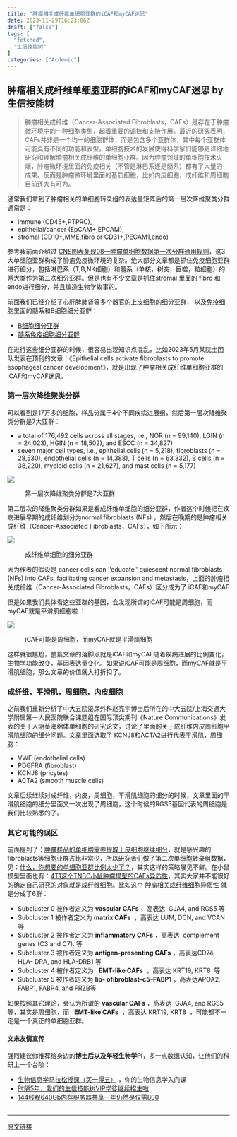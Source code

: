 ```yaml
---
title: "肿瘤相关成纤维单细胞亚群的iCAF和myCAF迷思"
date: 2023-11-29T16:23:06Z
draft: ["false"]
tags: [
  "fetched",
  "生信技能树"
]
categories: ["Acdemic"]
---
```

肿瘤相关成纤维单细胞亚群的iCAF和myCAF迷思 by 生信技能树
------
<div><section data-tool="mdnice编辑器" data-website="https://www.mdnice.com"><blockquote data-tool="mdnice编辑器"><p>肿瘤相关成纤维（Cancer-Associated Fibroblasts，CAFs）是存在于肿瘤微环境中的一种细胞类型，起着重要的调控和支持作用。最近的研究表明，CAFs并非是一个均一的细胞群体，而是包含多个亚群体，其中每个亚群体可能具有不同的功能和表型。单细胞技术的发展使得科学家们能够更详细地研究和理解肿瘤相关成纤维的单细胞亚群。因为肿瘤领域的单细胞技术火爆，肿瘤微环境里面的免疫相关（不管是淋巴系还是髓系）都有了大量的 成果。反而是肿瘤微环境里面的基质细胞，比如内皮细胞，成纤维和周细胞目前还大有可为。</p></blockquote><p data-tool="mdnice编辑器">通常我们拿到了肿瘤相关的单细胞转录组的表达量矩阵后的第一层次降维聚类分群通常是：</p><ul data-tool="mdnice编辑器"><li><section>immune (CD45+,PTPRC),</section></li><li><section>epithelial/cancer (EpCAM+,EPCAM),</section></li><li><section>stromal (CD10+,MME,fibro or CD31+,PECAM1,endo)</section></li></ul><p data-tool="mdnice编辑器">参考我前面介绍过 <a href="https://mp.weixin.qq.com/s?__biz=MzI1Njk4ODE0MQ==&amp;mid=2247488940&amp;idx=1&amp;sn=1cc8a8a74715087939b9721c0881775d&amp;scene=21#wechat_redirect" data-linktype="2">CNS图表复现08—肿瘤单细胞数据第一次分群通用规则</a>，这3大单细胞亚群构成了肿瘤免疫微环境的复杂。绝大部分文章都是抓住免疫细胞亚群进行细分，包括淋巴系（T,B,NK细胞）和髓系（单核，树突，巨噬，粒细胞）的两大类作为第二次细分亚群。但是也有不少文章是抓住stromal 里面的 fibro 和endo进行细分，并且编造生物学故事的。</p><p data-tool="mdnice编辑器">前面我们已经介绍了心肝脾肺肾等多个器官的上皮细胞的细分亚群， 以及免疫细胞里面的髓系和B细胞细分亚群：</p><ul data-tool="mdnice编辑器"><li><section><a href="https://mp.weixin.qq.com/s?__biz=MzI1Njk4ODE0MQ==&amp;mid=2247506948&amp;idx=1&amp;sn=025d7f91abfa1b68d7910c86cf709e43&amp;scene=21#wechat_redirect" data-linktype="2">B细胞细分亚群</a></section></li><li><section><a href="https://mp.weixin.qq.com/s?__biz=MzI1Njk4ODE0MQ==&amp;mid=2247506971&amp;idx=1&amp;sn=f0242285e2c827d922f938d9858d4ffe&amp;scene=21#wechat_redirect" data-linktype="2">髓系免疫细胞细分亚群</a></section></li></ul><p data-tool="mdnice编辑器">在进行这些细分亚群的时候，很容易出现知识点混乱，比如2023年5月某院士团队发表在顶刊的文章：《Epithelial cells activate fibroblasts to promote esophageal cancer development》，就是出现了肿瘤相关成纤维单细胞亚群的iCAF和myCAF迷思。</p><h3 data-tool="mdnice编辑器"><span></span>第一层次降维聚类分群<span></span></h3><p data-tool="mdnice编辑器">可以看到是17万多的细胞，样品分属于4个不同疾病进展组，然后第一层次降维聚类分群是7大亚群：</p><ul data-tool="mdnice编辑器"><li><section>a total of 176,492 cells across all stages, i.e., NOR (n = 99,140), LGIN (n = 24,023), HGIN (n = 18,502), and ESCC (n = 34,827)</section></li><li><section>seven major cell types, i.e., epithelial cells (n = 5,218), fibroblasts (n = 28,530), endothelial cells (n = 14,388), T cells (n = 63,332), B cells (n = 38,220), myeloid cells (n = 21,627), and mast cells (n = 5,177)</section></li></ul><p><img data-galleryid="" data-ratio="0.6037037037037037" data-s="300,640" data-src="https://mmbiz.qpic.cn/mmbiz_png/cZNhZQ6j4wxSuq7cQ4hvTRQez3c1GdzVQrL3Q5jShVQstUYW99zwZtvUxkOB9KSRCkMLrbIwYlx3AmwQexJHAA/640?wx_fmt=png&amp;from=appmsg" data-type="png" data-w="1080" src="https://mmbiz.qpic.cn/mmbiz_png/cZNhZQ6j4wxSuq7cQ4hvTRQez3c1GdzVQrL3Q5jShVQstUYW99zwZtvUxkOB9KSRCkMLrbIwYlx3AmwQexJHAA/640?wx_fmt=png&amp;from=appmsg"></p><figure data-tool="mdnice编辑器"><figcaption>第一层次降维聚类分群是7大亚群</figcaption></figure><p data-tool="mdnice编辑器">第二层次的降维聚类分群如果是看成纤维单细胞的细分亚群，作者这个时候把在疾病进展早期的成纤维划分为normal fibroblasts (NFs) ，然后在晚期的是肿瘤相关成纤维（Cancer-Associated Fibroblasts，CAFs），如下所示：</p><p><img data-galleryid="" data-ratio="0.21481481481481482" data-s="300,640" data-src="https://mmbiz.qpic.cn/mmbiz_png/cZNhZQ6j4wxSuq7cQ4hvTRQez3c1GdzVPjkbQjWf0tFUoXKTLwToBrd25xuFut7IcEfakPh4mPLsFwkD6tJ9SA/640?wx_fmt=png&amp;from=appmsg" data-type="png" data-w="1080" src="https://mmbiz.qpic.cn/mmbiz_png/cZNhZQ6j4wxSuq7cQ4hvTRQez3c1GdzVPjkbQjWf0tFUoXKTLwToBrd25xuFut7IcEfakPh4mPLsFwkD6tJ9SA/640?wx_fmt=png&amp;from=appmsg"></p><figure data-tool="mdnice编辑器"><figcaption>成纤维单细胞的细分亚群</figcaption></figure><p data-tool="mdnice编辑器">因为作者的假设是 cancer cells can ‘‘educate’’ quiescent normal fibroblasts (NFs) into CAFs, facilitating cancer expansion and metastasis，上面的肿瘤相关成纤维（Cancer-Associated Fibroblasts，CAFs）区分成为了 iCAF和myCAF</p><p data-tool="mdnice编辑器">但是如果我们具体看这些亚群的基因，会发现所谓的iCAF可能是周细胞，而myCAF就是平滑肌细胞啦 ：</p><p><img data-galleryid="" data-ratio="1.7534883720930232" data-s="300,640" data-src="https://mmbiz.qpic.cn/mmbiz_png/cZNhZQ6j4wxSuq7cQ4hvTRQez3c1GdzVffxEoEWf45bXfeZnJIR3A15zAGX5DqoObFac9bpwt1YtlXOvZ5zBIA/640?wx_fmt=png&amp;from=appmsg" data-type="png" data-w="860" src="https://mmbiz.qpic.cn/mmbiz_png/cZNhZQ6j4wxSuq7cQ4hvTRQez3c1GdzVffxEoEWf45bXfeZnJIR3A15zAGX5DqoObFac9bpwt1YtlXOvZ5zBIA/640?wx_fmt=png&amp;from=appmsg"></p><figure data-tool="mdnice编辑器"><figcaption>iCAF可能是周细胞，而myCAF就是平滑肌细胞</figcaption></figure><p data-tool="mdnice编辑器">这样就很尴尬，<span>整篇文章的落脚点就是iCAF和myCAF随着疾病进展的比例变化，生物学功能改变，基因表达量变化</span>。如果说iCAF可能是周细胞，而myCAF就是平滑肌细胞，那么文章的价值就大打折扣了。</p><h3 data-tool="mdnice编辑器"><span></span>成纤维，平滑肌，周细胞，内皮细胞<span></span></h3><p data-tool="mdnice编辑器">之前我们重新分析了中大五院泌尿外科赵亮宇博士后所在的中大五院/上海交通大学附属第一人民医院联合课题组在国际顶尖期刊《Nature Communications》发表的关于人阴茎海绵体单细胞的研究论文，讨论了里面的关于成纤维内皮周细胞平滑肌细胞的细分问题。文章里面选取了 KCNJ8和ACTA2进行代表平滑肌，周细胞：</p><ul data-tool="mdnice编辑器"><li><section>VWF (endothelial cells)</section></li><li><section>PDGFRA (fibroblast)</section></li><li><section>KCNJ8 (pricytes)</section></li><li><section>ACTA2 (smooth muscle cells)</section></li></ul><p data-tool="mdnice编辑器">文章后续继续对成纤维，内皮，周细胞，平滑肌细胞的细分的时候，文章里面的平滑肌细胞的细分里面又一次出现了周细胞，这个时候的RGS5基因代表的周细胞是我们比较熟悉的了。</p><h3 data-tool="mdnice编辑器"><span></span>其它可能的误区<span></span></h3><p data-tool="mdnice编辑器">前面提到了：<a href="https://mp.weixin.qq.com/s?__biz=MzI1Njk4ODE0MQ==&amp;mid=2247499402&amp;idx=1&amp;sn=c1a34d7991d25e994ae8f01c33699691&amp;scene=21#wechat_redirect" data-linktype="2">肿瘤样品的单细胞需要提取上皮细胞继续细分</a>，就是感兴趣的fibroblasts等细胞亚群占比非常少，所以研究者们做了第二次单细胞转录组数据，见：<a href="https://mp.weixin.qq.com/s?__biz=MzI1Njk4ODE0MQ==&amp;mid=2247499410&amp;idx=1&amp;sn=b868c5a112f1d3e12fbed43636fe9203&amp;scene=21#wechat_redirect" data-linktype="2">什么，你想要的单细胞亚群比例太少了？</a>，其实这样的策略屡见不鲜。在小鼠模型里面也有：<a href="https://mp.weixin.qq.com/s?__biz=MzI1Njk4ODE0MQ==&amp;mid=2247500749&amp;idx=1&amp;sn=4ed1e2f35c3f0d281b859354615c28ed&amp;scene=21#wechat_redirect" data-linktype="2">4T1这个TNBC小鼠肿瘤模型的CAFs异质性</a>，其实大家并不能很好的确定自己研究的对象就是成纤维细胞。比如这个 <a href="https://mp.weixin.qq.com/s?__biz=MzI1Njk4ODE0MQ==&amp;mid=2247499453&amp;idx=2&amp;sn=aec1b7abb381afca7da7ad6bceff2ba4&amp;scene=21#wechat_redirect" data-linktype="2">肿瘤相关成纤维细胞异质性</a> 就是分成了6群：</p><ul data-tool="mdnice编辑器"><li><section>Subcluster 0 被作者定义为 <strong>vascular CAFs</strong> ，高表达  GJA4, and RGS5 等</section></li><li><section>Subcluster 1 被作者定义为 <strong>matrix CAFs</strong>  ，高表达 LUM, DCN, and VCAN等</section></li><li><section>Subcluster 2 被作者定义为 <strong>inflammatory CAFs</strong> ，高表达  complement genes (C3 and C7). 等</section></li><li><section>Subcluster 3 被作者定义为 <strong>antigen-presenting CAFs</strong> ，高表达CD74, HLA- DRA, and HLA-DRB1 等</section></li><li><section>Subcluster 4 被作者定义为   <strong>EMT-like CAFs</strong>  ，高表达 KRT19, KRT8  等</section></li><li><section>Subcluster 5 被作者定义为 <strong>lip- ofibroblast–c5–FABP1</strong> ，高表达APOA2, FABP1, FABP4, and FRZB等</section></li></ul><p data-tool="mdnice编辑器">如果按照其它理论，会认为所谓的 <strong>vascular CAFs</strong> ，高表达  GJA4, and RGS5 等，其实是周细胞，而   <strong>EMT-like CAFs</strong>  ，高表达 KRT19, KRT8  ，可能都不一定是一个真正的单细胞亚群。</p></section><h4 data-tool="mdnice编辑器">文末友情宣传</h4><p data-tool="mdnice编辑器">强烈建议你推荐给身边的<strong>博士后以及年轻生物学PI</strong>，多一点数据认知，让他们的科研上一个台阶：</p><ul data-tool="mdnice编辑器"><li><section><a target="_blank" href="http://mp.weixin.qq.com/s?__biz=MzAxMDkxODM1Ng==&amp;mid=2247526646&amp;idx=1&amp;sn=d1728d9102f72d2ce5c425162549499d&amp;chksm=9b4b284dac3ca15b83972f3dcb45977fc78eb65b607e7961658f8586f8a4b7be2c2c43883684&amp;scene=21#wechat_redirect" textvalue="生物信息学马拉松授‍课（买一得五）" linktype="text" imgurl="" imgdata="null" data-itemshowtype="0" tab="innerlink" data-linktype="2">生物信息学马拉松授课（买一得五）</a> ，你的生物信息学入门课</section></li><li><section><a target="_blank" href="http://mp.weixin.qq.com/s?__biz=MzAxMDkxODM1Ng==&amp;mid=2247524148&amp;idx=1&amp;sn=7806da6feb41a36493c519c1cfc1d3ac&amp;chksm=9b4bdf8fac3c569960369602f1ef26639cb366b250f233b2297d1f059471c0458335bfc0b829&amp;scene=21#wechat_redirect" textvalue="时隔5年，我们的生信技能树VIP学徒继续招生啦" linktype="text" imgurl="" imgdata="null" data-itemshowtype="0" tab="innerlink" data-linktype="2" hasload="1">时隔5年，我们的生信技能树VIP学徒继续招生啦</a><br></section></li><li><section><a target="_blank" href="http://mp.weixin.qq.com/s?__biz=MzAxMDkxODM1Ng==&amp;mid=2247522831&amp;idx=2&amp;sn=1744efdf428465425a145ff3a982198b&amp;chksm=9b4bdab4ac3c53a28fbecbbff4f254f470b54a7a20468bb753b295b930315e1ec45bcbabc10b&amp;scene=21#wechat_redirect" textvalue="144线程640Gb内存服务器共享一年‍仍然是仅需800" linktype="text" imgurl="" imgdata="null" data-itemshowtype="0" tab="innerlink" data-linktype="2" hasload="1">144线程640Gb内存服务器共享一年仍然是仅需800</a></section><section><br></section></li></ul><p><mp-style-type data-value="3"></mp-style-type></p></div>  
<hr>
<a href="https://mp.weixin.qq.com/s/hsn562yT36mEKVGnNXb9Og",target="_blank" rel="noopener noreferrer">原文链接</a>
